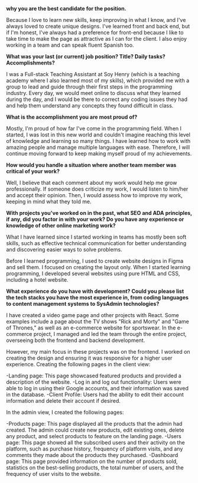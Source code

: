 **why you are the best candidate for the position.**

Because I love to learn new skills, keep improving in what I know, and I've always loved to create unique designs. I've learned front and back end, but if I'm honest, I've always had a preference for front-end because I like to take time to make the page as attractive as I can for the client. I also enjoy working in a team and can speak fluent Spanish too.


**What was your last (or current) job position? Title? Daily tasks? Accomplishments?**

I was a Full-stack Teaching Assistant at Soy Henry (which is a teaching academy where I also learned most of my skills), which provided me with a group to lead and guide through their first steps in the programming industry. Every day, we would meet online to discuss what they learned during the day, and I would be there to correct any coding issues they had and help them understand any concepts they found difficult in class.

**What is the accomplishment you are most proud of?**

Mostly, I'm proud of how far I've come in the programming field. When I started, I was lost in this new world and couldn't imagine reaching this level of knowledge and learning so many things. I have learned how to work with amazing people and manage multiple languages with ease. Therefore, I will continue moving forward to keep making myself proud of my achievements.

**How would you handle a situation where another team member was critical of your work?**

Well, I believe that each comment about my work would help me grow professionally. If someone does criticize my work, I would listen to him/her and accept their opinion. Then, I would assess how to improve my work, keeping in mind what they told me.

 **With projects you've worked on in the past, what SEO and ADA principles, if any, did you factor in with your work? Do you have any experience or knowledge of other online marketing work?**

What I have learned since I started working in teams has mostly been soft skills, such as effective technical communication for better understanding and discovering easier ways to solve problems.

Before I learned programming, I used to create website designs in Figma and sell them. I focused on creating the layout only. When I started learning programming, I developed several websites using pure HTML and CSS, including a hotel website.

 **What experience do you have with development? Could you please list the tech stacks you have the most experience in, from coding languages to content management systems to SysAdmin technologies?**

I have created a video game page and other projects with React. Some examples include a page about the TV shows "Rick and Morty" and "Game of Thrones," as well as an e-commerce website for sportswear. In the e-commerce project, I managed and led the team through the entire project, overseeing both the frontend and backend development.

However, my main focus in these projects was on the frontend. I worked on creating the design and ensuring it was responsive for a higher user experience. Creating the following pages in the client view:

-Landing page: This page showcased featured products and provided a description of the website.
-Log in and log out functionality: Users were able to log in using their Google accounts, and their information was saved in the database.
-Client Profile: Users had the ability to edit their account information and delete their account if desired.

In the admin view, I created the following pages:

-Products page: This page displayed all the products that the admin had created. The admin could create new products, edit existing ones, delete any product, and select products to feature on the landing page.
-Users page: This page showed all the subscribed users and their activity on the platform, such as purchase history, frequency of platform visits, and any comments they made about the products they purchased.
-Dashboard page: This page provided information on the number of products sold, statistics on the best-selling products, the total number of users, and the frequency of user visits to the website.